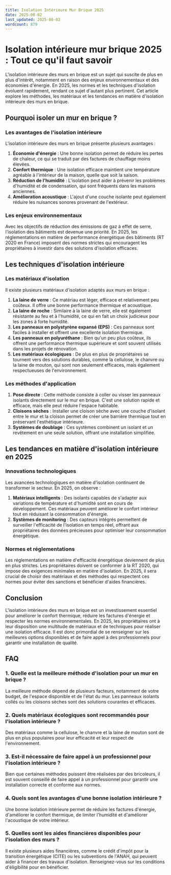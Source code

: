 ```yaml
---
title: Isolation Intérieure Mur Brique 2025
date: 2025-08-02
last_updated: 2025-08-02
wordcount: 879
---
```


# Isolation intérieure mur brique 2025 : Tout ce qu'il faut savoir

L'isolation intérieure des murs en brique est un sujet qui suscite de plus en plus d'intérêt, notamment en raison des enjeux environnementaux et des économies d'énergie. En 2025, les normes et les techniques d'isolation évoluent rapidement, rendant ce sujet d'autant plus pertinent. Cet article explore les méthodes, les matériaux et les tendances en matière d'isolation intérieure des murs en brique.

## Pourquoi isoler un mur en brique ?

### Les avantages de l'isolation intérieure

L'isolation intérieure des murs en brique présente plusieurs avantages :

1. **Économie d'énergie** : Une bonne isolation permet de réduire les pertes de chaleur, ce qui se traduit par des factures de chauffage moins élevées.
2. **Confort thermique** : Une isolation efficace maintient une température agréable à l'intérieur de la maison, quelle que soit la saison.
3. **Réduction de l'humidité** : L'isolation peut aider à prévenir les problèmes d'humidité et de condensation, qui sont fréquents dans les maisons anciennes.
4. **Amélioration acoustique** : L'ajout d'une couche isolante peut également réduire les nuisances sonores provenant de l'extérieur.

### Les enjeux environnementaux

Avec les objectifs de réduction des émissions de gaz à effet de serre, l'isolation des bâtiments est devenue une priorité. En 2025, les réglementations en matière de performance énergétique des bâtiments (RT 2020 en France) imposent des normes strictes qui encouragent les propriétaires à investir dans des solutions d'isolation efficaces.

## Les techniques d'isolation intérieure

### Les matériaux d'isolation

Il existe plusieurs matériaux d'isolation adaptés aux murs en brique :

1. **La laine de verre** : Ce matériau est léger, efficace et relativement peu coûteux. Il offre une bonne performance thermique et acoustique.
2. **La laine de roche** : Similaire à la laine de verre, elle est également résistante au feu et à l'humidité, ce qui en fait un choix judicieux pour les zones à forte humidité.
3. **Les panneaux en polystyrène expansé (EPS)** : Ces panneaux sont faciles à installer et offrent une excellente isolation thermique.
4. **Les panneaux en polyuréthane** : Bien qu'un peu plus coûteux, ils offrent une performance thermique supérieure et sont souvent utilisés dans les projets de rénovation.
5. **Les matériaux écologiques** : De plus en plus de propriétaires se tournent vers des solutions durables, comme la cellulose, le chanvre ou la laine de mouton, qui sont non seulement efficaces, mais également respectueuses de l'environnement.

### Les méthodes d'application

1. **Pose directe** : Cette méthode consiste à coller ou visser les panneaux isolants directement sur le mur en brique. C'est une solution rapide et efficace, mais elle peut réduire l'espace habitable.
2. **Cloisons sèches** : Installer une cloison sèche avec une couche d'isolant entre le mur et la cloison permet de créer une barrière thermique tout en préservant l'esthétique intérieure.
3. **Systèmes de doublage** : Ces systèmes combinent un isolant et un revêtement en une seule solution, offrant une installation simplifiée.

## Les tendances en matière d'isolation intérieure en 2025

### Innovations technologiques

Les avancées technologiques en matière d'isolation continuent de transformer le secteur. En 2025, on observe :

1. **Matériaux intelligents** : Des isolants capables de s'adapter aux variations de température et d'humidité sont en cours de développement. Ces matériaux peuvent améliorer le confort intérieur tout en réduisant la consommation d'énergie.
2. **Systèmes de monitoring** : Des capteurs intégrés permettent de surveiller l'efficacité de l'isolation en temps réel, offrant aux propriétaires des données précieuses pour optimiser leur consommation énergétique.

### Normes et réglementations

Les réglementations en matière d'efficacité énergétique deviennent de plus en plus strictes. Les propriétaires doivent se conformer à la RT 2020, qui impose des exigences minimales en matière d'isolation. En 2025, il sera crucial de choisir des matériaux et des méthodes qui respectent ces normes pour éviter des sanctions et bénéficier d'aides financières.

## Conclusion

L'isolation intérieure des murs en brique est un investissement essentiel pour améliorer le confort thermique, réduire les factures d'énergie et respecter les normes environnementales. En 2025, les propriétaires ont à leur disposition une multitude de matériaux et de techniques pour réaliser une isolation efficace. Il est donc primordial de se renseigner sur les meilleures options disponibles et de faire appel à des professionnels pour garantir une installation de qualité.

## FAQ

### 1. Quelle est la meilleure méthode d'isolation pour un mur en brique ?

La meilleure méthode dépend de plusieurs facteurs, notamment de votre budget, de l'espace disponible et de l'état du mur. Les panneaux isolants collés ou les cloisons sèches sont des solutions courantes et efficaces.

### 2. Quels matériaux écologiques sont recommandés pour l'isolation intérieure ?

Des matériaux comme la cellulose, le chanvre et la laine de mouton sont de plus en plus populaires pour leur efficacité et leur respect de l'environnement.

### 3. Est-il nécessaire de faire appel à un professionnel pour l'isolation intérieure ?

Bien que certaines méthodes puissent être réalisées par des bricoleurs, il est souvent conseillé de faire appel à un professionnel pour garantir une installation correcte et conforme aux normes.

### 4. Quels sont les avantages d'une bonne isolation intérieure ?

Une bonne isolation intérieure permet de réduire les factures d'énergie, d'améliorer le confort thermique, de limiter l'humidité et d'améliorer l'acoustique de votre intérieur.

### 5. Quelles sont les aides financières disponibles pour l'isolation des murs ?

Il existe plusieurs aides financières, comme le crédit d'impôt pour la transition énergétique (CITE) ou les subventions de l'ANAH, qui peuvent aider à financer des travaux d'isolation. Renseignez-vous sur les conditions d'éligibilité pour en bénéficier.